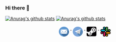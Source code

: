 ### Hi there 👋

[![Anurag's github stats](https://github-readme-stats.vercel.app/api?username=gymnasy55&count_private=true&include_all_commits=true&theme=github_dark&show_icons=true&layout=compact)](https://github.com/anuraghazra/github-readme-stats)
[![Anurag's github stats](https://github-readme-stats.vercel.app/api/top-langs?username=gymnasy55&count_private=true&include_all_commits=true&theme=github_dark&show_icons=true&layout=compact)](https://github.com/anuraghazra/github-readme-stats)

<p align="center"> 
  <a href="mailto:kubarievilya@gmail.com">
    <img src="https://github.com/gymnasy55/gymnasy55/blob/master/assets/email.svg" alt="Mail me" style="vertical-align:top; margin:4px" height=32>
  </a>
  <a href="https://t.me/polcrazie">
    <img src="https://github.com/gymnasy55/gymnasy55/blob/master/assets/telegram.svg" alt="Telegram" style="vertical-align:top; margin:4px" height=32>
  </a>
  <a href="https://steamcommunity.com/id/polcrazpolcraz">
    <img src="https://github.com/gymnasy55/gymnasy55/blob/master/assets/steam.svg" alt="Steam" style="vertical-align:top; margin:4px" height=32>
  </a>
  <a href="https://red-duck.slack.com/team/U028576NFKK">
    <img src="https://github.com/gymnasy55/gymnasy55/blob/master/assets/slack.svg" alt="Slack" style="vertical-align:top; margin:4px" height=32>
  </a>
</p>